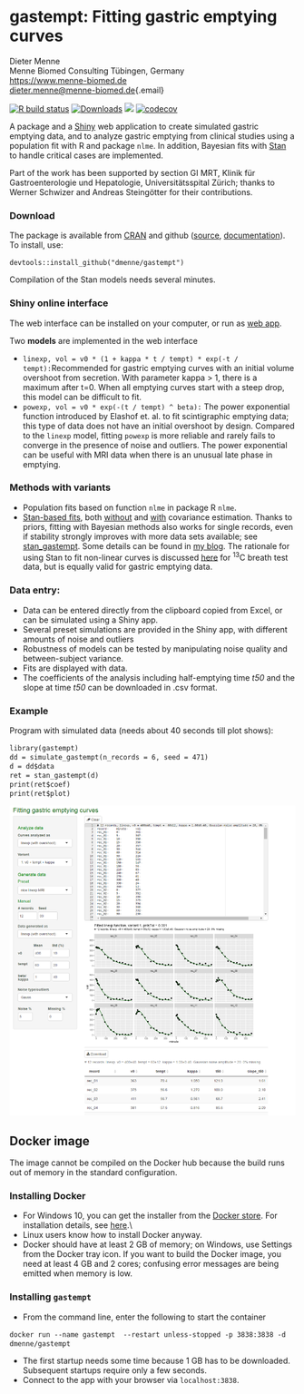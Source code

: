 # gastempt: Fitting gastric emptying curves

Dieter Menne\
Menne Biomed Consulting Tübingen, Germany\
<https://www.menne-biomed.de>\
[dieter.menne\@menne-biomed.de](mailto:dieter.menne@menne-biomed.de){.email}

<!-- badges: start -->

[![R build status](https://github.com/dmenne/gastempt/workflows/R-CMD-check/badge.svg)](https://github.com/dmenne/gastempt/actions)
[![Downloads](https://cranlogs.r-pkg.org/badges/grand-total/gastempt)](https://cran.r-project.org/package=gastempt) 
![](https://www.r-pkg.org/badges/version-ago/gastempt)
[![codecov](https://codecov.io/gh/dmenne/gastempt/branch/main/graph/badge.svg?token=estAZKCvn4)](https://app.codecov.io/gh/dmenne/gastempt)

<!-- badges: end -->

A package and a [Shiny](https://shiny.rstudio.com/) web application to create simulated gastric emptying data, and to analyze gastric emptying from clinical studies using a population fit with R and package `nlme`. In addition, Bayesian fits with [Stan](https://mc-stan.org/) to handle critical cases are implemented.

Part of the work has been supported by section GI MRT, Klinik für Gastroenterologie und Hepatologie, Universitätsspital Zürich; thanks to Werner Schwizer and Andreas Steingötter for their contributions.

### Download

The package is available from [CRAN](https://CRAN.R-project.org/package=gastempt) and github ([source](https://github.com/dmenne/gastempt), [documentation](https://github.com/dmenne/gastempt/)). To install, use:

    devtools::install_github("dmenne/gastempt")

Compilation of the Stan models needs several minutes.

### Shiny online interface

The web interface can be installed on your computer, or run as [web app](https://apps.menne-biomed.de/gastempt/).

Two **models** are implemented in the web interface

-   `linexp, vol = v0 * (1 + kappa * t / tempt) * exp(-t / tempt):`Recommended for gastric emptying curves with an initial volume overshoot from secretion. With parameter kappa \> 1, there is a maximum after t=0. When all emptying curves start with a steep drop, this model can be difficult to fit.
-   `powexp, vol = v0 * exp(-(t / tempt) ^ beta):` The power exponential function introduced by Elashof et. al. to fit scintigraphic emptying data; this type of data does not have an initial overshoot by design. Compared to the `linexp` model, fitting `powexp` is more reliable and rarely fails to converge in the presence of noise and outliers. The power exponential can be useful with MRI data when there is an unusual late phase in emptying.

### Methods with variants

-   Population fits based on function `nlme` in package R `nlme`.
-   [Stan-based fits](https://menne-biomed.de/blog/tag:Stan), both [without](https://github.com/dmenne/gastempt/blob/main/inst/stan/linexp_gastro_1b.stan) and [with](https://github.com/dmenne/gastempt/blob/main/inst/stan/linexp_gastro_2b.stan) covariance estimation. Thanks to priors, fitting with Bayesian methods also works for single records, even if stability strongly improves with more data sets available; see [stan_gastempt](https://dmenne.github.io/gastempt/reference/stan_gastempt.html). Some details can be found in [my blog](https://menne-biomed.de/blog/ballot-and-bazaar). The rationale for using Stan to fit non-linear curves is discussed [here](https://menne-biomed.de/blog/breath-test-stan) for <sup>13</sup>C breath test data, but is equally valid for gastric emptying data.

### Data entry:

-   Data can be entered directly from the clipboard copied from Excel, or can be simulated using a Shiny app.
-   Several preset simulations are provided in the Shiny app, with different amounts of noise and outliers
-   Robustness of models can be tested by manipulating noise quality and between-subject variance.
-   Fits are displayed with data.
-   The coefficients of the analysis including half-emptying time *t50* and the slope at time *t50* can be downloaded in .csv format.

### Example

Program with simulated data (needs about 40 seconds till plot shows):

    library(gastempt)
    dd = simulate_gastempt(n_records = 6, seed = 471)
    d = dd$data
    ret = stan_gastempt(d)
    print(ret$coef)
    print(ret$plot)

![Screenshot](tools/readme/screenshot.png)

## Docker image

The image cannot be compiled on the Docker hub because the build runs out of memory in the standard configuration.

### Installing Docker

-   For Windows 10, you can get the installer from the [Docker store](https://docs.docker.com/desktop/windows/install/). For installation details, see [here](https://docs.docker.com/docker-for-windows/install/).\
-   Linux users know how to install Docker anyway.
-   Docker should have at least 2 GB of memory; on Windows, use Settings from the Docker tray icon. If you want to build the Docker image, you need at least 4 GB and 2 cores; confusing error messages are being emitted when memory is low.

### Installing `gastempt`

-   From the command line, enter the following to start the container

<!-- -->

    docker run --name gastempt  --restart unless-stopped -p 3838:3838 -d dmenne/gastempt

-   The first startup needs some time because 1 GB has to be downloaded. Subsequent startups require only a few seconds.
-   Connect to the app with your browser via `localhost:3838`.
